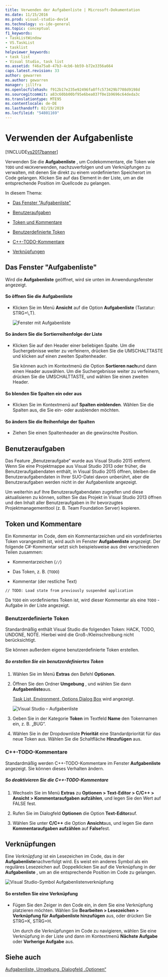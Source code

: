 ```yaml
---
title: Verwenden der Aufgabenliste | Microsoft-Dokumentation
ms.date: 11/15/2016
ms.prod: visual-studio-dev14
ms.technology: vs-ide-general
ms.topic: conceptual
f1_keywords:
- TaskListWindow
- VS.TaskList
- tasklist
helpviewer_keywords:
- task list
- Visual Studio, task list
ms.assetid: f46a75a8-47b3-4cb6-bb59-b72e3356a664
caps.latest.revision: 33
author: gewarren
ms.author: gewarren
manager: jillfra
ms.openlocfilehash: f912b17e235e92496fa8ffc573429b7708d9198d
ms.sourcegitcommit: a83c60bb00bf95e6bea037f0e1b9696c64deda3c
ms.translationtype: MTE95
ms.contentlocale: de-DE
ms.lasthandoff: 02/19/2019
ms.locfileid: "54801169"
---
```

# <a name="using-the-task-list"></a>Verwenden der Aufgabenliste
[!INCLUDE[vs2017banner](../includes/vs2017banner.md)]

Verwenden Sie die **Aufgabenliste** , um Codekommentare, die Token wie `TODO` und `HACK`verwenden, nachzuverfolgen und um Verknüpfungen zu verwalten, mit denen Sie direkt zu einem vordefinierten Speicherort im Code gelangen. Klicken Sie auf das Element in der Liste, um an die entsprechende Position im Quellcode zu gelangen.  
  
 In diesem Thema:  
  
-   [Das Fenster "Aufgabenliste"](../ide/using-the-task-list.md#taskListWindow)  
  
-   [Benutzeraufgaben](../ide/using-the-task-list.md#userTasks)  
  
-   [Token und Kommentare](../ide/using-the-task-list.md#tokensComments)  
  
-   [Benutzerdefinierte Token](../ide/using-the-task-list.md#customTokens)  
  
-   [C++-TODO-Kommentare](../ide/using-the-task-list.md#cppComments)  
  
-   [Verknüpfungen](../ide/using-the-task-list.md#shortcuts)  
  
##  <a name="taskListWindow"></a> Das Fenster "Aufgabenliste"  
 Wird die **Aufgabenliste** geöffnet, wird sie unten im Anwendungsfenster angezeigt.  
  
#### <a name="to-open-the-task-list"></a>So öffnen Sie die Aufgabenliste  
  
-   Klicken Sie im Menü **Ansicht** auf die Option **Aufgabenliste** (Tastatur: STRG+\\,T).  
  
     ![Fenster mit Aufgabenliste](../ide/media/vs2015-task-list.png "vs2015_Aufgabenliste")  
  
#### <a name="to-change-the-sort-order-of-the-list"></a>So ändern Sie die Sortierreihenfolge der Liste  
  
-   Klicken Sie auf den Header einer beliebigen Spalte. Um die Suchergebnisse weiter zu verfeinern, drücken Sie die UMSCHALTTASTE und klicken auf einen zweiten Spaltenheader.  
  
     Sie können auch im Kontextmenü die Option **Sortieren nach**und dann einen Header auswählen. Um die Suchergebnisse weiter zu verfeinern, drücken Sie die UMSCHALTTASTE, und wählen Sie einen zweiten Header.  
  
#### <a name="to-show-or-hide-columns"></a>So blenden Sie Spalten ein oder aus  
  
-   Klicken Sie im Kontextmenü auf **Spalten einblenden**. Wählen Sie die Spalten aus, die Sie ein- oder ausblenden möchten.  
  
#### <a name="to-change-the-order-of-the-columns"></a>So ändern Sie die Reihenfolge der Spalten  
  
-   Ziehen Sie einen Spaltenheader an die gewünschte Position.  
  
##  <a name="userTasks"></a> Benutzeraufgaben  
 Das Feature „Benutzeraufgabe“ wurde aus Visual Studio 2015 entfernt. Wenn Sie eine Projektmappe aus Visual Studio 2013 oder früher, die Benutzeraufgabendaten enthält, in Visual Studio 2015 öffnen, bleiben die Benutzeraufgabendaten in Ihrer SUO-Datei davon unberührt, aber die Benutzeraufgaben werden nicht in der Aufgabenliste angezeigt.  
  
 Um weiterhin auf Ihre Benutzeraufgabendaten zugreifen und diese aktualisieren zu können, sollten Sie das Projekt in Visual Studio 2013 öffnen und den Inhalt aller Benutzeraufgaben in Ihr bevorzugtes Projektmanagementtool (z. B. Team Foundation Server) kopieren.  
  
##  <a name="tokensComments"></a> Token und Kommentare  
 Ein Kommentar im Code, dem ein Kommentarzeichen und ein vordefiniertes Token vorangestellt ist, wird auch im Fenster **Aufgabenliste** angezeigt. Der folgende C#-Kommentar setzt sich beispielsweise aus drei verschiedenen Teilen zusammen:  
  
-   Kommentarzeichen (`//`)  
  
-   Das Token, z. B. (`TODO`)  
  
-   Kommentar (der restliche Text)  
  
```  
// TODO: Load state from previously suspended application  
```  
  
 Da `TODO` ein vordefiniertes Token ist, wird dieser Kommentar als eine `TODO` -Aufgabe in der Liste angezeigt.  
  
###  <a name="customTokens"></a> Benutzerdefinierte Token  
 Standardmäßig enthält Visual Studio die folgenden Token: HACK, TODO, UNDONE, NOTE. Hierbei wird die Groß-/Kleinschreibung nicht berücksichtigt.  
  
 Sie können außerdem eigene benutzerdefinierte Token erstellen.  
  
##### <a name="to-create-a-custom-token"></a>So erstellen Sie ein benutzerdefiniertes Token  
  
1.  Wählen Sie im Menü **Extras** den Befehl **Optionen**.  
  
2.  Öffnen Sie den Ordner **Umgebung** , und wählen Sie dann **Aufgabenliste**aus.  
  
     [Task List, Environment, Options Dialog Box](../ide/reference/task-list-environment-options-dialog-box.md) wird angezeigt.  
  
     ![Visual Studio – Aufgabenliste](../ide/media/vs2015-task-list-options.png "vs2015_Aufgabenliste_Optionen")  
  
3.  Geben Sie in der Kategorie **Token** im Textfeld **Name** den Tokennamen ein, z. B. „BUG“.  
  
4.  Wählen Sie in der Dropdownliste **Priorität** eine Standardpriorität für das neue Token aus. Wählen Sie die Schaltfläche **Hinzufügen** aus.  
  
###  <a name="cppComments"></a> C++-TODO-Kommentare  
 Standardmäßig werden C++-TODO-Kommentare im Fenster **Aufgabenliste** angezeigt. Sie können dieses Verhalten ändern.  
  
##### <a name="to-turn-off-c-todo-comments"></a>So deaktivieren Sie die C++-TODO-Kommentare  
  
1.  Wechseln Sie im Menü **Extras** zu **Optionen > Text-Editor > C/C++ > Ansicht > Kommentaraufgaben aufzählen**, und legen Sie den Wert auf FALSE fest.  
  
2.  Rufen Sie im Dialogfeld **Optionen** die Option **Text-Editor**auf.  
  
3.  Wählen Sie unter **C/C++** die Option **Ansicht**aus, und legen Sie dann **Kommentaraufgaben aufzählen** auf **False**fest.  
  
##  <a name="shortcuts"></a> Verknüpfungen  
 Eine *Verknüpfung* ist ein Lesezeichen im Code, das in der **Aufgabenliste**nachverfolgt wird. Es weist ein anderes Symbol als ein reguläres Lesezeichen auf. Doppelklicken Sie auf die Verknüpfung in der **Aufgabenliste** , um an die entsprechende Position im Code zu gelangen.  
  
 ![Visual Studio-Symbol Aufgabenlistenverknüpfung](../ide/media/vs2015-task-list-bookmark.png "vs2015_Aufgabenliste_Lesezeichen")  
  
#### <a name="to-create-a-shortcut"></a>So erstellen Sie eine Verknüpfung  
  
-   Fügen Sie den Zeiger in den Code ein, in dem Sie eine Verknüpfung platzieren möchten. Wählen Sie **Bearbeiten > Lesezeichen > Verknüpfung für Aufgabenliste hinzufügen** aus, oder drücken Sie STRG+K, STRG+H.  
  
     Um durch die Verknüpfungen im Code zu navigieren, wählen Sie eine Verknüpfung in der Liste und dann im Kontextmenü **Nächste Aufgabe** oder **Vorherige Aufgabe** aus.  
  
## <a name="see-also"></a>Siehe auch  
 [Aufgabenliste, Umgebung, Dialogfeld „Optionen“](../ide/reference/task-list-environment-options-dialog-box.md)

